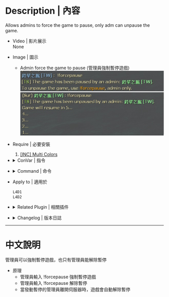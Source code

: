 # Description | 內容
Allows admins to force the game to pause, only adm can unpause the game.

* Video | 影片展示
<br/>None

* Image | 圖示
	* Admin force the game to pause (管理員強制暫停遊戲)
	<br/>![l4d2pause_1](image/l4d2pause_1.jpg)
	<br/>![l4d2pause_2](image/l4d2pause_2.jpg)

* Require | 必要安裝
	1. [[INC] Multi Colors](https://github.com/fbef0102/L4D1_2-Plugins/releases/tag/Multi-Colors)

* <details><summary>ConVar | 指令</summary>

	* cfg/sourcemod/l4d2pause.cfg
		```php
		// Only allow the game to be paused by the forcepause command(Admin only).
		l4d2pause_forceonly "1"
		```
</details>

* <details><summary>Command | 命令</summary>

	* **Adm forces the game to pause/unpause (Adm required: ADMFLAG_ROOT)**
		```php
		sm_forcepause
		```
</details>

* Apply to | 適用於
	```
	L4D1
	L4D2
	```

* <details><summary>Related Plugin | 相關插件</summary>

	1. [lfd_noTeamSay](/lfd_noTeamSay): Redirecting all 'say_team' messages to 'say'
		> 沒有團隊聊天頻道只有公開聊天頻道
</details>

* <details><summary>Changelog | 版本日誌</summary>

	```php
	//pvtschlag @ 2009
	//HarryPotter @ 2019-2024
	```
	* v1.5 (2024-8-16)
		* Support server console

	* v1.5 (2023-5-22)
		* The game would be unpaused if admin disconnects.

	* v1.4 (2023-3-14)
		* Optimize code

	* v1.3
		* Remake code
		* Only Adm can pause and unpause the gmae
		* Chat Color during pause
		* Fixed compatibility with plugin "lfd_noTeamSay" v2.2+ by HarryPotter

	* v0.2.1
		* [Original plugin by pvtschlag](https://forums.alliedmods.net/showthread.php?t=110029)
</details>

- - - -
# 中文說明
管理員可以強制暫停遊戲，也只有管理員能解除暫停

* 原理
	* 管理員輸入 !forcepause 強制暫停遊戲
	* 管理員輸入 !forcepause 解除暫停
	* 當發動暫停的管理員離開伺服器時，遊戲會自動解除暫停


